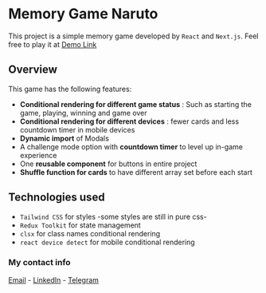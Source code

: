 # Memory Game Naruto

This project is a simple memory game developed by `React` and `Next.js`. Feel free to play it at [Demo Link](https://memory-game-naruto.vercel.app/)


## Overview

This game has the following features:

- **Conditional rendering for different game status** : Such as starting the game, playing, winning and game over
- **Conditional rendering for different devices** : fewer cards and less countdown timer in mobile devices
- **Dynamic import** of Modals
- A challenge mode option with **countdown timer** to level up in-game experience
- One **reusable component** for buttons in entire project
- **Shuffle function for cards** to have different array set before each start


## Technologies used

- `Tailwind CSS` for styles -some styles are still in pure css-
- `Redux Toolkit` for state management
- `clsx` for class names conditional rendering
- `react device detect` for mobile conditional rendering

### My contact info
[Email](mailto:mobina.yousefian.203@gmail.com) - [LinkedIn](https://linkedin.com/in/mobina-yousefian) - [Telegram](https://t.me/Mysf_0)
